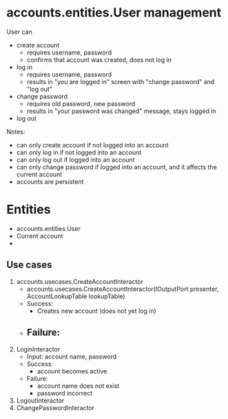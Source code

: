 # accounts.entities.User management

User can
- create account
  - requires username, password
  - confirms that account was created, does not log in
- log in
  - requires username, password
  - results in "you are logged in" screen with "change password" and "log out"
- change password
  - requires old password, new password
  - results in "your password was changed" message, stays logged in
- log out

Notes:
- can only create account if not logged into an account
- can only log in if not logged into an account
- can only log out if logged into an account
- can only change password if logged into an account, and it affects the current account
- accounts are persistent


# Entities

- accounts.entities.User
- Current account
- 

## Use cases

1. accounts.usecases.CreateAccountInteractor
   - accounts.usecases.CreateAccountInteractor(IOutputPort presenter, AccountLookupTable lookupTable)
   - Success:
     - Creates new account (does not yet log in)
   - Failure:
     -  
2. LoginInteractor
   - Input: account name, password
   - Success:
     - account becomes active
   - Failure:
     - account name does not exist
     - password incorrect
3. LogoutInteractor
4. ChangePasswordInteractor